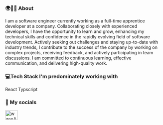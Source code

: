 

### 🌍👨‍🎓 About
I am a software engineer currently working as a full-time apprentice developer at a company. Collaborating closely with experienced developers, I have the opportunity to learn and grow, enhancing my technical skills and confidence in the rapidly evolving field of software development. Actively seeking out challenges and staying up-to-date with industry trends, I contribute to the success of the company by working on complex projects, receiving feedback, and actively participating in team discussions. I am committed to continuous learning, effective communication, and delivering high-quality work.

### 💻Tech Stack I'm predominately working with
React 
Typscript

### 📲 My socials
<a href="https://linkedin.com/in/www.linkedin.com/in/kalim-noor-b2536b214" target="blank"><img align="center" src="https://raw.githubusercontent.com/rahuldkjain/github-profile-readme-generator/master/src/images/icons/Social/linked-in-alt.svg" alt="www.linkedin.com/in/kalim-noor-b2536b214" height="30" width="40" /></a>
</p>
